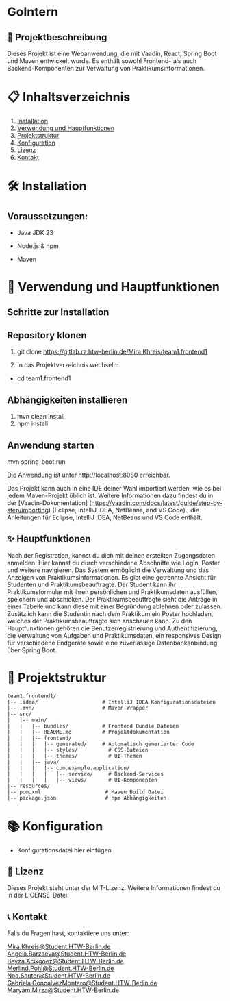 # GoIntern



## 📃 Projektbeschreibung
Dieses Projekt ist eine Webanwendung, die mit Vaadin, React, Spring Boot und Maven entwickelt wurde. Es enthält sowohl Frontend- als auch Backend-Komponenten zur Verwaltung von Praktikumsinformationen.


# 📋 Inhaltsverzeichnis
1. [Installation](#🛠️-installation)
2. [Verwendung und Hauptfunktionen](#🚀-verwendung-und-hauptfunktionen)
3. [Projektstruktur](#🔬-projektstruktur)
4. [Konfiguration](#📚-konfigurationn)
5. [Lizenz](#📝-lizenz)
6. [Kontakt](#📞-kontakt)


# 🛠️ Installation
## Voraussetzungen:

* Java JDK 23

* Node.js & npm

* Maven

# 🚀 Verwendung und Hauptfunktionen
## Schritte zur Installation

## Repository klonen

1. git clone https://gitlab.rz.htw-berlin.de/Mira.Khreis/team1.frontend1

2. In das Projektverzeichnis wechseln:

* cd team1.frontend1

## Abhängigkeiten installieren

1. mvn clean install
2. npm install

## Anwendung starten

mvn spring-boot:run

Die Anwendung ist unter http://localhost:8080 erreichbar.

Das Projekt kann auch in eine IDE deiner Wahl importiert werden, wie es bei jedem Maven-Projekt üblich ist. Weitere Informationen dazu findest du in der [Vaadin-Dokumentation] (https://vaadin.com/docs/latest/guide/step-by-step/importing) (Eclipse, IntelliJ IDEA, NetBeans, and VS Code)., die Anleitungen für Eclipse, IntelliJ IDEA, NetBeans und VS Code enthält.


## ✨ Hauptfunktionen
Nach der Registration, kannst du dich mit deinen erstellten Zugangsdaten anmelden. Hier kannst du durch verschiedene Abschnitte wie Login, Poster und weitere navigieren. Das System ermöglicht die Verwaltung und das Anzeigen von Praktikumsinformationen. Es gibt eine getrennte Ansicht für Studenten und Praktikumsbeauftragte. Der Student kann ihr Praktikumsformular mit ihren persönlichen und Praktikumsdaten ausfüllen, speichern und abschicken. Der Praktikumsbeauftragte sieht die Anträge in einer Tabelle und kann diese mit einer Begründung ablehnen oder zulassen. Zusätzlich kann die Studentin nach dem Praktikum ein Poster hochladen, welches der Praktikumsbeauftragte sich anschauen kann. Zu den Hauptfunktionen gehören die Benutzerregistrierung und Authentifizierung, die Verwaltung von Aufgaben und Praktikumsdaten, ein responsives Design für verschiedene Endgeräte sowie eine zuverlässige Datenbankanbindung über Spring Boot.



# 🔬 Projektstruktur

```
team1.frontend1/
|-- .idea/                     # IntelliJ IDEA Konfigurationsdateien
|-- .mvn/                      # Maven Wrapper
|-- src/
|   |-- main/
|   |   |-- bundles/           # Frontend Bundle Dateien
|   |   |-- README.md          # Projektdokumentation
|   |   |-- frontend/
|   |   |   |-- generated/     # Automatisch generierter Code
|   |   |   |-- styles/          # CSS-Dateien
|   |   |   |-- themes/          # UI-Themen
|   |   |-- java/
|   |   |   |-- com.example.application/
|   |   |   |   |-- service/     # Backend-Services
|   |   |   |   |-- views/       # UI-Komponenten
|-- resources/
|-- pom.xml                     # Maven Build Datei
|-- package.json                # npm Abhängigkeiten
```


# 📚 Konfiguration

* Konfigurationsdatei hier einfügen


## 📝 Lizenz
Dieses Projekt steht unter der MIT-Lizenz. Weitere Informationen findest du in der LICENSE-Datei.

## 📞 Kontakt
Falls du Fragen hast, kontaktiere uns unter:

Mira.Khreis@Student.HTW-Berlin.de<br>
Angela.Barzaeva@Student.HTW-Berlin.de<br>
Beyza.Acikgoez@Student.HTW-Berlin.de<br>
Merlind.Pohl@Student.HTW-Berlin.de<br>
Noa.Sauter@Student.HTW-Berlin.de<br>
Gabriela.GoncalvezMontero@Student.HTW-Berlin.de<br>
Maryam.Mirza@Student.HTW-Berlin.de